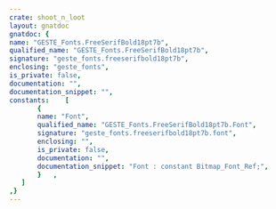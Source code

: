 ```yaml
---
crate: shoot_n_loot
layout: gnatdoc
gnatdoc: {
name: "GESTE_Fonts.FreeSerifBold18pt7b",
qualified_name: "GESTE_Fonts.FreeSerifBold18pt7b",
signature: "geste_fonts.freeserifbold18pt7b",
enclosing: "geste_fonts",
is_private: false,
documentation: "",
documentation_snippet: "",
constants:    [
       {
       name: "Font",
       qualified_name: "GESTE_Fonts.FreeSerifBold18pt7b.Font",
       signature: "geste_fonts.freeserifbold18pt7b.font",
       enclosing: "",
       is_private: false,
       documentation: "",
       documentation_snippet: "Font : constant Bitmap_Font_Ref;",
       }   ,
   ]
,}
---
```

